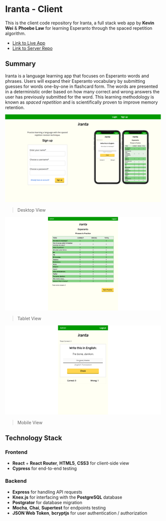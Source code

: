 # Iranta - Client

This is the client code repository for Iranta, a full stack web app by **Kevin Wei** & **Phoebe Law** for learning Esperanto through the spaced repetition algorithm.

- [Link to Live App](https://iranta.now.sh/)
- [Link to Server Repo](https://github.com/thinkful-ei-gecko/phoebe-kevin-esperanto-server)

## Summary

Iranta is a language learning app that focuses on Esperanto words and phrases. Users will expand their Esperanto vocabulary by submitting guesses for words one-by-one in flashcard form. The words are presented in a deterministic order based on how many correct and wrong answers the user has previously submitted for the word. This learning methodology is known as _spaced repetition_ and is scientifically proven to improve memory retention.

![](src/assets/iranta_desktop_01.png)
> Desktop View

![](src/assets/iranta_tablet_01.png)
> Tablet View

![](src/assets/iranta_mobile_01.png)
> Mobile View

## Technology Stack

### Frontend

- **React** + **React Router**, **HTML5**, **CSS3** for client-side view
- **Cypress** for end-to-end testing

### Backend

- **Express** for handling API requests
- **Knex.js** for interfacing with the **PostgreSQL** database
- **Postgrator** for database migration
- **Mocha**, **Chai**, **Supertest** for endpoints testing
- **JSON Web Token**, **bcryptjs** for user authentication / authorization
